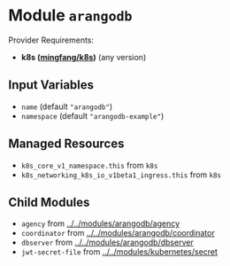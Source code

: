 
# Module `arangodb`

Provider Requirements:
* **k8s ([mingfang/k8s](https://registry.terraform.io/providers/mingfang/k8s/latest))** (any version)

## Input Variables
* `name` (default `"arangodb"`)
* `namespace` (default `"arangodb-example"`)

## Managed Resources
* `k8s_core_v1_namespace.this` from `k8s`
* `k8s_networking_k8s_io_v1beta1_ingress.this` from `k8s`

## Child Modules
* `agency` from [../../modules/arangodb/agency](../../modules/arangodb/agency)
* `coordinator` from [../../modules/arangodb/coordinator](../../modules/arangodb/coordinator)
* `dbserver` from [../../modules/arangodb/dbserver](../../modules/arangodb/dbserver)
* `jwt-secret-file` from [../../modules/kubernetes/secret](../../modules/kubernetes/secret)

